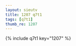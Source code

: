```yaml
--- 
layout: sieutv
title: 1207 q7t1
tags: [q7t1]
thumb_re: 1207
---
```

{% include q7t1 key="1207" %} 
